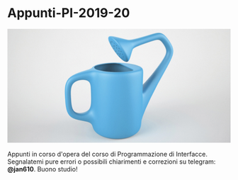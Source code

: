 # Appunti-PI-2019-20
![alt text](https://github.com/Gethseman/Appunti-PI-2019-20/blob/master/background.png)

Appunti in corso d'opera del corso di Programmazione di Interfacce. Segnalatemi pure errori o possibili chiarimenti e correzioni su telegram: **@jan610**. Buono studio!
